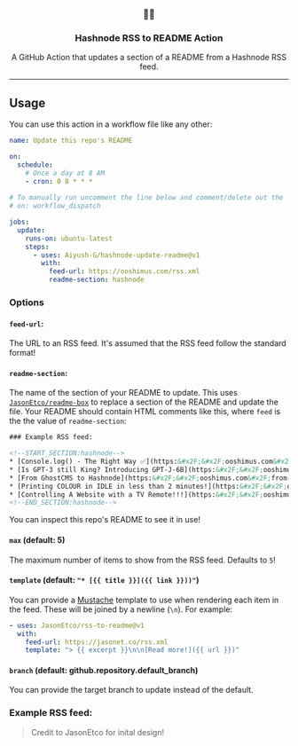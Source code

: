 <h3 align="center">📡📝</h3>
<h3 align="center">Hashnode RSS to README Action</h3>
<p align="center">A GitHub Action that updates a section of a README from a Hashnode RSS feed.</p>

---

## Usage

You can use this action in a workflow file like any other:

```yml
name: Update this repo's README

on:
  schedule:
    # Once a day at 8 AM
    - cron: 0 8 * * *
    
# To manually run uncomment the line below and comment/delete out the `on` above
# on: workflow_dispatch

jobs:
  update:
    runs-on: ubuntu-latest
    steps:
      - uses: Aiyush-G/hashnode-update-readme@v1
        with:
          feed-url: https://ooshimus.com/rss.xml
          readme-section: hashnode
```

### Options

#### `feed-url`:

The URL to an RSS feed. It's assumed that the RSS feed follow the standard format!

#### `readme-section`:

The name of the section of your README to update. This uses [`JasonEtco/readme-box`](https://github.com/JasonEtco/readme-box) to replace a section of the README and update the file. Your README should contain HTML comments like this, where `feed` is the the value of `readme-section`:

```html
### Example RSS feed:

<!--START_SECTION:hashnode-->
* [Console.log() - The Right Way ✅](https:&#x2F;&#x2F;ooshimus.com&#x2F;consolelog-the-right-way)
* [Is GPT-3 still King? Introducing GPT-J-6B](https:&#x2F;&#x2F;ooshimus.com&#x2F;is-gpt-3-still-king-introducing-gpt-j-6b)
* [From GhostCMS to Hashnode](https:&#x2F;&#x2F;ooshimus.com&#x2F;from-ghostcms-to-hashnode)
* [Printing COLOUR in IDLE in less than 2 minutes!](https:&#x2F;&#x2F;ooshimus.com&#x2F;printing-colour-in-idle-in-less-than-2-minutes)
* [Controlling A Website with a TV Remote!!!](https:&#x2F;&#x2F;ooshimus.com&#x2F;controlling-a-website-with-a-tv-remote)
<!--END_SECTION:hashnode-->
```

You can inspect this repo's README to see it in use!

#### `max` (default: 5)

The maximum number of items to show from the RSS feed. Defaults to `5`!

#### `template` (default: `"* [{{ title }}]({{ link }}))"`)

You can provide a [Mustache](https://github.com/janl/mustache.js) template to use when rendering each item in the feed. These will be joined by a newline (`\n`). For example:

```yaml
- uses: JasonEtco/rss-to-readme@v1
  with:
    feed-url: https://jasonet.co/rss.xml
    template: "> {{ excerpt }}\n\n[Read more!]({{ url }})"
```

#### `branch` (default: github.repository.default_branch)

You can provide the target branch to update instead of the default.

### Example RSS feed:

<!--START_SECTION:example-->

<!--END_SECTION:example-->

> Credit to JasonEtco for inital design!
